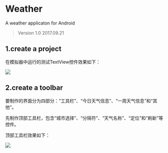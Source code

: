 # Weather
A weather applicaton for Android

> Version 1.0 2017.09.21
## 1.create a project

在模拟器中运行的测试TextView控件效果如下：

![](https://i.imgur.com/mgKqFJ2.png)

## 2.create a toolbar

要制作的界面分为四部分：“工具栏”、“今日天气信息”、“一周天气信息”和“其他”。

先制作顶部工具栏，包含“城市选择”、“分隔符”、“天气名称”、“定位”和“刷新”等控件。

顶部工具栏效果如下：

![](http://chuantu.biz/t6/65/1506343854x3673677007.png)
